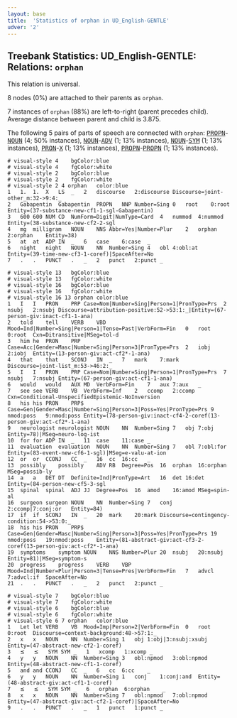 ```yaml
---
layout: base
title:  'Statistics of orphan in UD_English-GENTLE'
udver: '2'
---
```


## Treebank Statistics: UD_English-GENTLE: Relations: `orphan`

This relation is universal.

8 nodes (0%) are attached to their parents as `orphan`.

7 instances of `orphan` (88%) are left-to-right (parent precedes child).
Average distance between parent and child is 3.875.

The following 5 pairs of parts of speech are connected with `orphan`: <tt><a href="en_gentle-pos-PROPN.html">PROPN</a></tt>-<tt><a href="en_gentle-pos-NOUN.html">NOUN</a></tt> (4; 50% instances), <tt><a href="en_gentle-pos-NOUN.html">NOUN</a></tt>-<tt><a href="en_gentle-pos-ADV.html">ADV</a></tt> (1; 13% instances), <tt><a href="en_gentle-pos-NOUN.html">NOUN</a></tt>-<tt><a href="en_gentle-pos-SYM.html">SYM</a></tt> (1; 13% instances), <tt><a href="en_gentle-pos-PRON.html">PRON</a></tt>-<tt><a href="en_gentle-pos-X.html">X</a></tt> (1; 13% instances), <tt><a href="en_gentle-pos-PROPN.html">PROPN</a></tt>-<tt><a href="en_gentle-pos-PROPN.html">PROPN</a></tt> (1; 13% instances).


~~~ conllu
# visual-style 4	bgColor:blue
# visual-style 4	fgColor:white
# visual-style 2	bgColor:blue
# visual-style 2	fgColor:white
# visual-style 2 4 orphan	color:blue
1	1.	1.	X	LS	_	2	discourse	2:discourse	Discourse=joint-other_m:32->9:4:_
2	Gabapentin	Gabapentin	PROPN	NNP	Number=Sing	0	root	0:root	Entity=(37-substance-new-cf1-1-sgl-Gabapentin)
3	600	600	NUM	CD	NumForm=Digit|NumType=Card	4	nummod	4:nummod	Entity=(38-substance-new-cf2-2-sgl
4	mg	milligram	NOUN	NNS	Abbr=Yes|Number=Plur	2	orphan	2:orphan	Entity=38)
5	at	at	ADP	IN	_	6	case	6:case	_
6	night	night	NOUN	NN	Number=Sing	4	obl	4:obl:at	Entity=(39-time-new-cf3-1-coref)|SpaceAfter=No
7	.	.	PUNCT	.	_	2	punct	2:punct	_

~~~


~~~ conllu
# visual-style 13	bgColor:blue
# visual-style 13	fgColor:white
# visual-style 16	bgColor:blue
# visual-style 16	fgColor:white
# visual-style 16 13 orphan	color:blue
1	I	I	PRON	PRP	Case=Nom|Number=Sing|Person=1|PronType=Prs	2	nsubj	2:nsubj	Discourse=attribution-positive:52->53:1:_|Entity=(67-person-giv:inact-cf1-1-ana)
2	told	tell	VERB	VBD	Mood=Ind|Number=Sing|Person=1|Tense=Past|VerbForm=Fin	0	root	0:root	Cxn=Ditransitive|MSeg=tol-d
3	him	he	PRON	PRP	Case=Acc|Gender=Masc|Number=Sing|Person=3|PronType=Prs	2	iobj	2:iobj	Entity=(13-person-giv:act-cf2*-1-ana)
4	that	that	SCONJ	IN	_	7	mark	7:mark	Discourse=joint-list_m:53->46:2:_
5	I	I	PRON	PRP	Case=Nom|Number=Sing|Person=1|PronType=Prs	7	nsubj	7:nsubj	Entity=(67-person-giv:act-cf1-1-ana)
6	would	would	AUX	MD	VerbForm=Fin	7	aux	7:aux	_
7	see	see	VERB	VB	VerbForm=Inf	2	ccomp	2:ccomp	Cxn=Conditional-UnspecifiedEpistemic-NoInversion
8	his	his	PRON	PRP$	Case=Gen|Gender=Masc|Number=Sing|Person=3|Poss=Yes|PronType=Prs	9	nmod:poss	9:nmod:poss	Entity=(78-person-giv:inact-cf4-2-coref(13-person-giv:act-cf2*-1-ana)
9	neurologist	neurologist	NOUN	NN	Number=Sing	7	obj	7:obj	Entity=78)|MSeg=neuro-log-ist
10	for	for	ADP	IN	_	11	case	11:case	_
11	evaluation	evaluation	NOUN	NN	Number=Sing	7	obl	7:obl:for	Entity=(83-event-new-cf6-1-sgl)|MSeg=e-valu-at-ion
12	or	or	CCONJ	CC	_	16	cc	16:cc	_
13	possibly	possibly	ADV	RB	Degree=Pos	16	orphan	16:orphan	MSeg=possib-ly
14	a	a	DET	DT	Definite=Ind|PronType=Art	16	det	16:det	Entity=(84-person-new-cf5-3-sgl
15	spinal	spinal	ADJ	JJ	Degree=Pos	16	amod	16:amod	MSeg=spin-al
16	surgeon	surgeon	NOUN	NN	Number=Sing	7	conj	2:ccomp|7:conj:or	Entity=84)
17	if	if	SCONJ	IN	_	20	mark	20:mark	Discourse=contingency-condition:54->53:0:_
18	his	his	PRON	PRP$	Case=Gen|Gender=Masc|Number=Sing|Person=3|Poss=Yes|PronType=Prs	19	nmod:poss	19:nmod:poss	Entity=(81-abstract-giv:act-cf3-2-coref(13-person-giv:act-cf2*-1-ana)
19	symptoms	symptom	NOUN	NNS	Number=Plur	20	nsubj	20:nsubj	Entity=81)|MSeg=symptom-s
20	progress	progress	VERB	VBP	Mood=Ind|Number=Plur|Person=3|Tense=Pres|VerbForm=Fin	7	advcl	7:advcl:if	SpaceAfter=No
21	.	.	PUNCT	.	_	2	punct	2:punct	_

~~~


~~~ conllu
# visual-style 7	bgColor:blue
# visual-style 7	fgColor:white
# visual-style 6	bgColor:blue
# visual-style 6	fgColor:white
# visual-style 6 7 orphan	color:blue
1	Let	let	VERB	VB	Mood=Imp|Person=2|VerbForm=Fin	0	root	0:root	Discourse=context-background:48->57:1:_
2	x	x	NOUN	NN	Number=Sing	1	obj	1:obj|3:nsubj:xsubj	Entity=(47-abstract-new-cf2-1-coref)
3	⪯	⪯	SYM	SYM	_	1	xcomp	1:xcomp	_
4	y	y	NOUN	NN	Number=Sing	3	obl:npmod	3:obl:npmod	Entity=(48-abstract-new-cf1-1-coref)
5	and	and	CCONJ	CC	_	6	cc	6:cc	_
6	y	y	NOUN	NN	Number=Sing	1	conj	1:conj:and	Entity=(48-abstract-giv:act-cf1-1-coref)
7	⪯	⪯	SYM	SYM	_	6	orphan	6:orphan	_
8	x	x	NOUN	NN	Number=Sing	7	obl:npmod	7:obl:npmod	Entity=(47-abstract-giv:act-cf2-1-coref)|SpaceAfter=No
9	.	.	PUNCT	.	_	1	punct	1:punct	_

~~~


